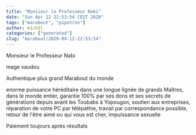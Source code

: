 ```yaml
---
title: "Monsieur le Professeur Nabi"
date: "Sun Apr 12 22:53:54 CEST 2020"
tags: ["marabout", "pipotron"]
author: m1ch3l
categories: ["generated"]
slug: "marabout/2020-04-12-22:53:54"
---
```


Monsieur le Professeur Nabi

mage vaudou

Authentique plus grand Marabout du monde

enorme puissance héréditaire dans une longue lignée de grands Maîtres, dans le monde entier, garantie 100% par ses dons et ses secrets de générations depuis avant les Toubabs à Yopougon, soutien aux entreprises, réparation de votre PC par télépathie, travail par correspondance possible, retour de l'être aimé ou qui vous est cher, impuissance sexuelle

Paiement toujours après résultats
